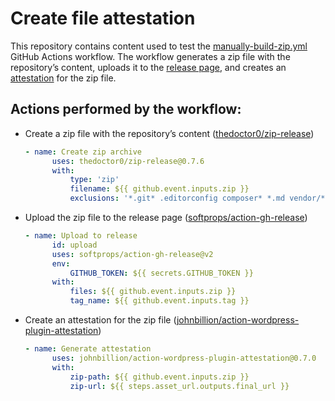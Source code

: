 # Create file attestation

This repository contains content used to test the [manually-build-zip.yml](.github/workflows/manually-build-zip.yml) GitHub Actions workflow. The workflow generates a zip file with the repository’s content, uploads it to the [release page](https://github.com/soderlind/zip-test/releases/tag/2.0.0), and creates an [attestation](https://github.com/soderlind/zip-test/attestations/4475606) for the zip file.

## Actions performed by the workflow:

- Create a zip file with the repository’s content ([thedoctor0/zip-release](https://github.com/thedoctor0/zip-release?tab=readme-ov-file#zip-release-))
  ```yml
  - name: Create zip archive
    	uses: thedoctor0/zip-release@0.7.6
    	with:
        	type: 'zip'
        	filename: ${{ github.event.inputs.zip }}
        	exclusions: '*.git* .editorconfig composer* *.md vendor/*/test* vendor/*/docs'
  ```
- Upload the zip file to the release page ([softprops/action-gh-release](https://github.com/softprops/action-gh-release?tab=readme-ov-file#--action-gh-release))
  ```yml
  - name: Upload to release
    	id: upload
        uses: softprops/action-gh-release@v2
        env:
        	GITHUB_TOKEN: ${{ secrets.GITHUB_TOKEN }}
        with:
        	files: ${{ github.event.inputs.zip }}
        	tag_name: ${{ github.event.inputs.tag }}
  ```
- Create an attestation for the zip file ([johnbillion/action-wordpress-plugin-attestation](https://github.com/johnbillion/action-wordpress-plugin-attestation?tab=readme-ov-file#wordpress-plugin-attestation))
  ```yml
  - name: Generate attestation
        uses: johnbillion/action-wordpress-plugin-attestation@0.7.0
        with:
        	zip-path: ${{ github.event.inputs.zip }}
          	zip-url: ${{ steps.asset_url.outputs.final_url }}
  ```
